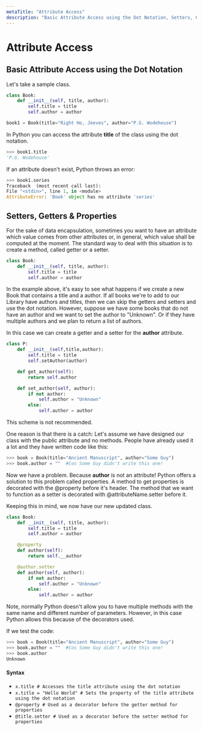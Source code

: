 ```yaml
---
metaTitle: "Attribute Access"
description: "Basic Attribute Access using the Dot Notation, Setters, Getters & Properties"
---
```


# Attribute Access



## Basic Attribute Access using the Dot Notation


Let's take a sample class.

```py
class Book:
    def __init__(self, title, author):
        self.title = title
        self.author = author

book1 = Book(title="Right Ho, Jeeves", author="P.G. Wodehouse")

```

In Python you can access the attribute **title** of the class using the dot notation.

```py
>>> book1.title 
'P.G. Wodehouse'

```

If an attribute doesn't exist, Python throws an error:

```py
>>> book1.series
Traceback  (most recent call last):
File "<stdin>", line 1, in <module>
AttributeError: 'Book' object has no attribute 'series'

```



## Setters, Getters & Properties


For the sake of data encapsulation, sometimes you want to have an attribute which value comes from other attributes or, in general, which value shall be computed at the moment. The standard way to deal with this situation is to create a method, called getter or a setter.

```py
class Book:
    def __init__(self, title, author):
        self.title = title
        self.author = author

```

In the example above, it's easy to see what happens if we create a new Book that contains a title and a author. If all books we're to add to our Library have authors and titles, then we can skip the getters and setters and use the dot notation. However, suppose we have some books that do not have an author and we want to set the author to "Unknown". Or if they have multiple authors and we plan to return a list of authors.

In this case we can create a getter and a setter for the **author** attribute.

```py
class P:
    def __init__(self,title,author):
        self.title = title
        self.setAuthor(author)

    def get_author(self):
        return self.author

    def set_author(self, author):
        if not author: 
            self.author = "Unknown"
        else:
            self.author = author

```

This scheme is not recommended.

One reason is that there is a catch: Let's assume we have designed our class with the public attribute and no methods. People have already used it a lot and they have written code like this:

```py
>>> book = Book(title="Ancient Manuscript", author="Some Guy")
>>> book.author = ""  #Cos Some Guy didn't write this one!

```

Now we have a problem. Because **author** is not an attribute! Python offers a solution to this problem called properties. A method to get properties is decorated with the @property before it's header. The method that we want to function as a setter is decorated with @attributeName.setter before it.

Keeping this in mind, we now have our new updated class.

```py
class Book:
    def __init__(self, title, author):
        self.title = title
        self.author = author

    @property
    def author(self):
        return self.__author

    @author.setter
    def author(self, author):
        if not author: 
            self.author = "Unknown"
        else:
            self.author = author

```

Note, normally Python doesn't allow you to have multiple methods with the same name and different number of parameters. However, in this case Python allows this because of the decorators used.

If we test the code:

```py
>>> book = Book(title="Ancient Manuscript", author="Some Guy")
>>> book.author = ""  #Cos Some Guy didn't write this one!
>>> book.author 
Unknown 

```



#### Syntax


- `x.title # Accesses the title attribute using the dot notation`
- `x.title = "Hello World" # Sets the property of the title attribute using the dot notation`
- `@property # Used as a decorator before the getter method for properties`
- `@title.setter # Used as a decorator before the setter method for properties`

